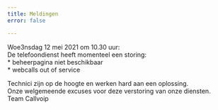 ```yaml
---
title: Meldingen
error: false

---
```

Woe3nsdag 12 mei 2021 om 10.30 uur:  
De telefoondienst heeft momenteel een storing:   
\* beheerpagina niet beschikbaar  
\* webcalls out of service  
  
Technici zijn op de hoogte en werken hard aan een oplossing.   
Onze welgemeende excuses voor deze verstoring van onze diensten.   
Team Callvoip